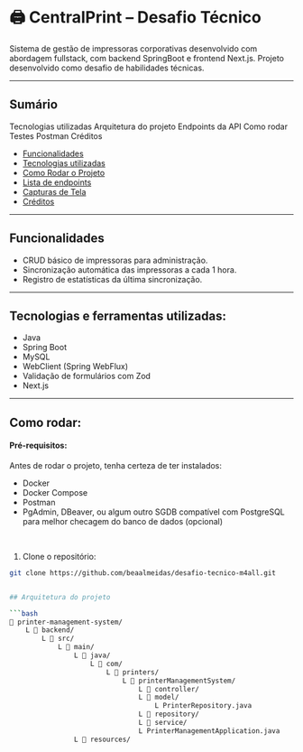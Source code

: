 # 🖨️ CentralPrint – Desafio Técnico

Sistema de gestão de impressoras corporativas desenvolvido com abordagem fullstack, com backend SpringBoot e frontend Next.js. Projeto desenvolvido como desafio de habilidades técnicas.

---

## Sumário
Tecnologias utilizadas
Arquitetura do projeto
Endpoints da API
Como rodar
Testes Postman
Créditos

- [Funcionalidades](#funcionalidades)  
- [Tecnologias utilizadas](#tecnologias-utilizadas)  
- [Como Rodar o Projeto](#como-rodar-o-projeto)  
- [Lista de endpoints](#lista-de-endpoints)  
- [Capturas de Tela](#capturas-de-tela)  
- [Créditos](#creditos)  

---

## Funcionalidades
- CRUD básico de impressoras para administração.
- Sincronização automática das impressoras a cada 1 hora.
- Registro de estatísticas da última sincronização.

---

## Tecnologias e ferramentas utilizadas:
- Java
- Spring Boot  
- MySQL
- WebClient (Spring WebFlux)
- Validação de formulários com Zod
- Next.js

---

## Como rodar:

#### Pré-requisitos:
Antes de rodar o projeto, tenha certeza de ter instalados:
- Docker
- Docker Compose
- Postman
- PgAdmin, DBeaver, ou algum outro SGDB compatível com PostgreSQL para melhor checagem do banco de dados (opcional)
</br>

1. Clone o repositório:

```bash
git clone https://github.com/beaalmeidas/desafio-tecnico-m4all.git


## Arquitetura do projeto

```bash
📂 printer-management-system/
    L 📂 backend/
        L 📂 src/
            L 📂 main/
                L 📂 java/
                    L 📂 com/
                        L 📂 printers/
                            L 📂 printerManagementSystem/
                                L 📂 controller/
                                L 📂 model/
                                    L PrinterRepository.java
                                L 📂 repository/
                                L 📂 service/
                                L PrinterManagementApplication.java
                L 📂 resources/
```

